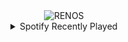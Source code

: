 <div align="center">
<picture>
    <source media="(prefers-color-scheme: dark)" srcset="https://i.ibb.co/svYKZxzr/output-gif.gif">
    <source media="(prefers-color-scheme: light)" srcset="https://i.ibb.co/svYKZxzr/output-gif.gif">
    <img alt="RENOS" src="https://i.ibb.co/svYKZxzr/output-gif.gif">
</picture>
<details>
<summary>Spotify Recently Played</summary>
<img src="https://spotify-recently-played-readme.vercel.app/api?user=31d6d6zerc5ct6kck32na2ozsqf4&unique=1&width=400" alt="Spotify" />
</details>
</div>

<!-- Image deletion URL: https://ibb.co/tMrq9jF5/189905cc30d65d883b9406df8c90fc36 -->